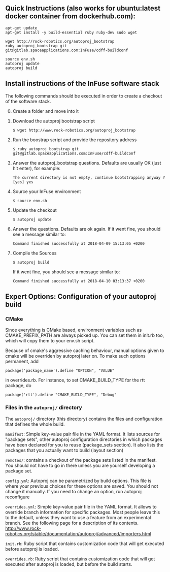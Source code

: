 ## Quick Instructions (also works for ubuntu:latest docker container from dockerhub.com):

    apt-get update
    apt-get install -y build-essential ruby ruby-dev sudo wget
    
    wget http://rock-robotics.org/autoproj_bootstrap
    ruby autoproj_bootstrap git git@gitlab.spaceapplications.com:InFuse/cdff-buildconf
    
    source env.sh
    autoproj update
    autoproj build

## Install instructions of the InFuse software stack 

The following commands should be executed in order to create a checkout of the software stack.

0. Create a folder and move into it

0. Download the autoproj bootstrap script
    ```
    $ wget http://www.rock-robotics.org/autoproj_bootstrap
    ```

0. Run the boostrap script and provide the repository address
    ```
    $ ruby autoproj_bootstrap git git@gitlab.spaceapplications.com:InFuse/cdff-buildconf
    ```

0. Answer the autoproj_bootstrap questions. Defaults are usually OK (just hit enter), for example:
    ```
    The current directory is not empty, continue bootstrapping anyway ? [yes] yes
    ```

0. Source your InFuse environment
    ```
    $ source env.sh
    ```

0. Update the checkout
    ```
    $ autoproj update
    ```

0. Answer the questions. Defaults are ok again.
    If it went fine, you should see a message similar to:
    ```
    Command finished successfully at 2018-04-09 15:13:05 +0200
    ```

0. Compile the Sources

    ```
    $ autoproj build
    ```
    If it went fine, you should see a message similar to:
    ```
    Command finished successfully at 2018-04-10 03:13:37 +0200
    ```

## Expert Options: Configuration of your autoproj build

### CMake

Since everything is CMake based, environment variables such as
CMAKE_PREFIX_PATH are always picked up. You can set them
in init.rb too, which will copy them to your env.sh script.

Because of cmake's aggressive caching behaviour, manual options
given to cmake will be overriden by autoproj later on. To make
such options permanent, add

    package('package_name').define "OPTION", "VALUE"

in overrides.rb. For instance, to set CMAKE_BUILD_TYPE for the rtt
package, do

    package('rtt').define "CMAKE_BUILD_TYPE", "Debug"

### Files in the `autoproj/` directory

The `autoproj/` directory (this directory) contains the files and configuration
that defines the whole build.

`manifest`:
  Simple key-value pair file in the YAML format. It lists sources for "package
  sets", other autoproj configuration directories in which packages have been
  declared for you to reuse (package_sets section). It also lists the packages
  that you actually want to build (layout section)

`remotes/`:
  contains a checkout of the package sets listed in the manifest. You should not
  have to go in there unless you are yourself developing a package set.

`config.yml`:
  Autoproj can be parametrized by build options. This file is where your
  previous choices for these options are saved. You should not change it manually.
  If you need to change an option, run
    autoproj reconfigure

`overrides.yml`:
  Simple key-value pair file in the YAML format.  It allows to override branch
  information for specific packages.  Most people leave this to the default,
  unless they want to use a feature from an experimental branch. See the following
  page for a description of its contents.
    http://www.rock-robotics.org/stable/documentation/autoproj/advanced/importers.html

`init.rb`:
  Ruby script that contains customization code that will get executed before
  autoproj is loaded.

`overrides.rb`: 
  Ruby script that contains customization code that will get executed after
  autoproj is loaded, but before the build starts.